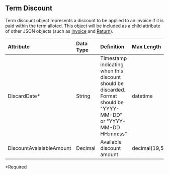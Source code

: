 ## Term Discount
Term discount object represents a discount to be applied to an invoice if it is paid within the term alloted. This object will be included as a child attribute of other JSON objects (such as [Invoice](Invoice.md) and [Return](Return.md)).

| Attribute | Data Type | Definition | Max Length |
| :----------- | :--------- | :--------- | :--------- |
| DiscardDate\* | String | Timestamp indicating when this discount should be discarded. Format should be "YYYY-MM-DD" or "YYYY-MM-DD HH:mm:ss" | datetime |
| DiscountAvaialableAmount | Decimal | Available discount amount | decimal(19,5) |
\*Required
